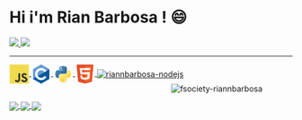 # Hi i'm Rian Barbosa ! :smile:
<div>
  <a href="https://github.com/riannbarbosa/">
  <img height="180em" src="https://github-readme-stats.vercel.app/api?username=riannbarbosa&show_icons=true&theme=radical&include_all_commits=true&count_private=true"/>
  <img height="180em" src="https://github-readme-stats.vercel.app/api/top-langs/?username=riannbarbosa&layout=compact&langs_count=8&theme=radical"/>
</div>
  
 
  <a href="https://github.com/riannbarbosa/">
    <hr></hr> 
<div>
<img align="center"src="https://raw.githubusercontent.com/devicons/devicon/master/icons/javascript/javascript-original.svg" height="35" alt="riannbarbosa-javascript" >
<img align="center" src="https://raw.githubusercontent.com/devicons/devicon/master/icons/c/c-original.svg" height="35" alt="riannbarbosa-C">
<img align="center"src="https://raw.githubusercontent.com/devicons/devicon/master/icons/python/python-original.svg" height="35" alt="riannbarbosa-python">
<img align="center"src="https://raw.githubusercontent.com/devicons/devicon/master/icons/html5/html5-original.svg" height="35" alt="riannbarbosa-html5">
<img align="center" src="https://cdn.worldvectorlogo.com/logos/nodejs-icon.svg" height="35" alt="riannbarbosa-nodejs">
<img align="right"src="https://steamuserimages-a.akamaihd.net/ugc/952958110703804387/634F53C4809E6E2234DA9CAFC0E6C4EF9733D49F/?imw=5000&imh=5000&ima=fit&impolicy=Letterbox&imcolor=%23000000&letterbox=false" width="216px" height="121.5" alt="fsociety-riannbarbosa"/ > 
    
  
</div>
   
  ##
  
  <a href="https://www.linkedin.com/in/rian-barbosa/" target="_blank"> <img align="center" src="https://img.shields.io/badge/LinkedIn-0077B5?style=for-the-badge&logo=linkedin&logoColor=white">
<a href="https://www.instagram.com/riann.barbosa/" target="_blank"> <img align="center" src="https://img.shields.io/badge/Instagram-E4405F?style=for-the-badge&logo=instagram&logoColor=black">
<a href="http://riannbarbosa5@gmail.com/" target="_blank"><img align="center" src="https://img.shields.io/badge/Gmail-D14836?style=for-the-badge&logo=gmail&logoColor=white">

 
